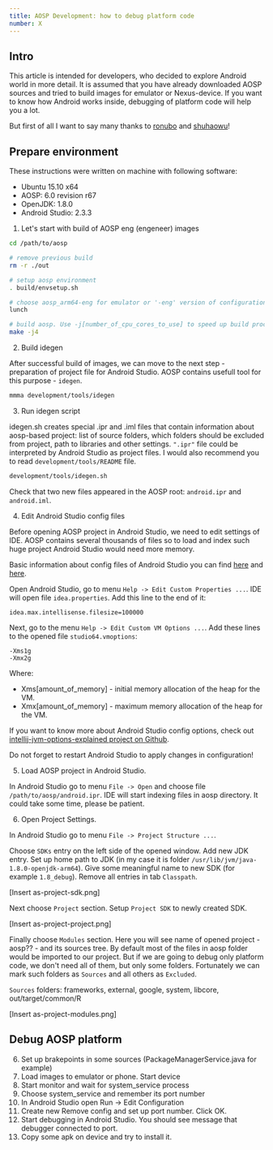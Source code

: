 ```yaml
---
title: AOSP Development: how to debug platform code
number: X
---
```


## Intro

This article is intended for developers, who decided to explore Android world
in more detail. It is assumed that you have already downloaded AOSP sources
and tried to build images for emulator or Nexus-device. If you want to know
how Android works inside, debugging of platform code will help you a lot.

But first of all I want to say many thanks to [ronubo][ronubo-site] and
[shuhaowu][shuhaowu-site]!

## Prepare environment

These instructions were written on machine with following software:

- Ubuntu 15.10 x64
- AOSP: 6.0 revision r67
- OpenJDK: 1.8.0
- Android Studio: 2.3.3

1. Let's start with build of AOSP eng (engeneer) images

``` bash
cd /path/to/aosp

# remove previous build
rm -r ./out

# setup aosp environment
. build/envsetup.sh

# choose aosp_arm64-eng for emulator or '-eng' version of configuration of your device
lunch

# build aosp. Use -j[number_of_cpu_cores_to_use] to speed up build process.
make -j4
```

2. Build idegen

After successful build of images, we can move to the next step - preparation of
project file for Android Studio. AOSP contains usefull tool for this purpose - `idegen`.

``` bash
mmma development/tools/idegen
```

3. Run idegen script

idegen.sh creates special .ipr and .iml files that contain information
about aosp-based project: list of source folders, which folders should be excluded
from project, path to libraries and other settings. `".ipr"` file could be interpreted by
Android Studio as project files. I would also recommend you to read
`development/tools/README` file.

``` bash
development/tools/idegen.sh
```

Check that two new files appeared in the AOSP root: `android.ipr` and `android.iml`.

4. Edit Android Studio config files

Before opening AOSP project in Android Studio, we need to edit settings of IDE.
AOSP contains several thousands of files so to load and index such huge project Android
Studio would need more memory.

Basic information about config files of Android Studio you can find [here][google-as-config]
and [here][intellij-as-config].

Open Android Studio, go to menu `Help -> Edit Custom Properties ...`. IDE will open file
`idea.properties`. Add this line to the end of it:

```
idea.max.intellisense.filesize=100000
```

Next, go to the menu `Help -> Edit Custom VM Options ...`. Add these lines to the opened
file `studio64.vmoptions`:

```
-Xms1g
-Xmx2g
```

Where:

 - Xms[amount_of_memory] - initial memory allocation of the heap for the VM.
 - Xmx[amount_of_memory] - maximum memory allocation of the heap for the VM.

If you want to know more about Android Studio config options, check out
[intellij-jvm-options-explained project on Github][jvm-opts-explained].

Do not forget to restart Android Studio to apply changes in configuration!

5. Load AOSP project in Android Studio.

In Android Studio go to menu `File -> Open` and choose file `/path/to/aosp/android.ipr`.
IDE will start indexing files in aosp directory. It could take some time, please be patient.

6. Open Project Settings.

In Android Studio go to menu `File -> Project Structure ...`. 

Choose `SDKs` entry on the left side of the opened window. Add new JDK entry.
Set up home path to JDK (in my case it is folder `/usr/lib/jvm/java-1.8.0-openjdk-arm64`).
Give some meaningful name to new SDK (for example `1.8_debug`).
Remove all entries in tab `Classpath`.

[Insert as-project-sdk.png]

Next choose `Project` section. Setup `Project SDK` to newly created SDK.

[Insert as-project-project.png]

Finally choose `Modules` section. Here you will see name of opened project - aosp?? - and
its sources tree. By default most of the files in aosp folder would be imported to
our project. But if we are going to debug only platform code, we don't need all of them, 
but only some folders. Fortunately we can mark such folders as `Sources` and all others
as `Excluded`.

`Sources` folders: frameworks, external, google, system, libcore, out/target/common/R

[Insert as-project-modules.png]


## Debug AOSP platform

6. Set up brakepoints in some sources (PackageManagerService.java for example)
7. Load images to emulator or phone. Start device
8. Start monitor and wait for system_service process
9. Choose system_service and remember its port number
10. In Android Studio open Run -> Edit Configuration
11. Create new Remove config and set up port number. Click OK.
12. Start debugging in Android Studio. You should see message that debugger connected to port.
13. Copy some apk on device and try to install it.

[ronubo-site]: http://ronubo.blogspot.ru/2016/01/debugging-aosp-platform-code-with.html
[shuhaowu-site]: https://shuhaowu.com/blog/setting_up_intellij_with_aosp_development.html
[google-as-config]: https://developer.android.com/studio/intro/studio-config.html
[intellij-as-config]: https://intellij-support.jetbrains.com/hc/en-us/articles/206544869-Configuring-JVM-options-and-platform-properties
[jvm-opts-explained]: https://github.com/FoxxMD/intellij-jvm-options-explained
